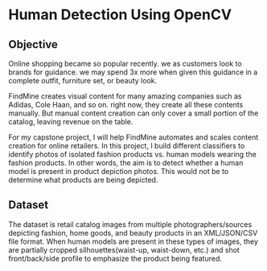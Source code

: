 # Human Detection Using OpenCV
## Objective

Online shopping became so popular recently. we as customers look to brands for guidance. we may spend 3x more when given this guidance in a complete
outfit, furniture set, or beauty look.

FindMine creates visual content for many amazing companies such as Adidas, Cole Haan, and so on. right now, they create all these contents manually.  But manual content creation can only cover a small portion of the catalog, leaving revenue on the table.

For my capstone project, I will help FindMine automates and scales content creation for online retailers. 
In this project, I build different classifiers to identify photos of isolated fashion products vs. human models wearing the fashion products. In other words, the aim is to detect whether a human model is present in product depiction photos. This would not be to determine what products are being depicted. 

## Dataset
The dataset is retail catalog images from multiple photographers/sources depicting fashion, home goods, and beauty products in an XML/JSON/CSV file
format. When human models are present in these types of images, they are partially cropped silhouettes(waist-up, waist-down, etc.) and shot front/back/side profile to emphasize the product being featured. 

